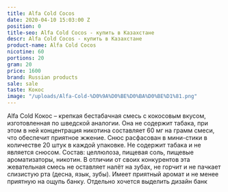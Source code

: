 ```yaml
---
title: Alfa Cold Cocos
date: 2020-04-10 15:03:00 Z
position: 0
title-seo: Alfa Cold Cocos - купить в Казахстане
descr: Alfa Cold Cocos - купить в Казахстане
product-name: Alfa Cold Cocos
nicotine: 60
portions: 20
gram: 20
price: 1600
brand: Russian products
sale: sale
taste: Кокос
image: "/uploads/Alfa-Cold-%D0%9A%D0%BE%D0%BA%D0%BE%D1%81.png"
---
```


Alfa Cold Кокос – крепкая бестабачная смесь с кокосовым вкусом, изготовленная по шведской аналогии. Она не содержит табака, при этом в ней концентрация никотина составляет 60 мг на грамм смеси, что обеспечит приятное жжение. Снюс расфасован в мини-стики в количестве 20 штук в каждой упаковке.
Не содержит табака и не является снюсом. Состав: целлюлоза, пищевая соль, пищевые ароматизаторы, никотин. В отличии от своих конкурентов эта жевательная смесь не оставляет налёт на зубах, не горчит и не пачкает слизистую рта (десна, язык, зубы). Имеет приятный аромат и не менее приятную на ощупь банку. Отдельно хочется выделить дизайн банк